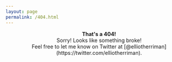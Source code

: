 ```yaml
---
layout: page
permalink: /404.html
---
```


<center><b>That's a 404!</b></center>
<center>Sorry! Looks like something broke!</center>
<center>Feel free to let me know on Twitter at [@elliotherriman](https://twitter.com/elliotherriman).</center>
